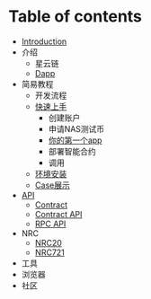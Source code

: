# Table of contents

* [Introduction](README.md)
* 介绍
  * 星云链
  * [Dapp](introduction/dapp.md)
* 简易教程
  * 开发流程
  * [快速上手](tutorials/quick-start/README.md)
    * 创建账户
    * 申请NAS测试币
    * [你的第一个app](tutorials/quick-start/your-first-app.md)
    * 部署智能合约
    * 调用
  * [环境安装](tutorials/neb-installation.md)
  * [Case展示](tutorials/show-cases.md)
* [API](api/README.md)
  * [Contract](api/contract.md)
  * [Contract API](api/contract-api.md)
  * [RPC API](api/rpc-api.md)
* NRC
  * [NRC20](nrc/nrc20.md)
  * [NRC721](nrc/nrc721.md)
* 工具
* 浏览器
* 社区

